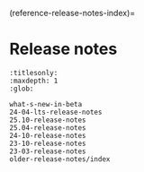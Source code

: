 (reference-release-notes-index)=
# Release notes

```{toctree}
:titlesonly:
:maxdepth: 1
:glob:

what-s-new-in-beta
24-04-lts-release-notes
25.10-release-notes
25.04-release-notes
24-10-release-notes
23-10-release-notes
23-03-release-notes
older-release-notes/index
